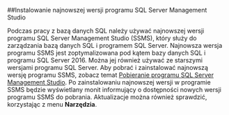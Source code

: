 ##Instalowanie najnowszej wersji programu SQL Server Management Studio

  Podczas pracy z bazą danych SQL należy używać najnowszej wersji programu SQL Server Management Studio (SSMS), który służy do zarządzania bazą danych SQL i programem SQL Server. Najnowsza wersja programu SSMS jest zoptymalizowana pod kątem bazy danych SQL i programu SQL Server 2016. Można jej również używać ze starszymi wersjami programu SQL Server. Aby pobrać i zainstalować najnowszą wersję programu SSMS, zobacz temat [Pobieranie programu SQL Server Management Studio](https://msdn.microsoft.com/library/mt238290.aspx). Po zainstalowaniu najnowszej wersji w programie SSMS będzie wyświetlany monit informujący o dostępności nowych wersji programu SSMS do pobrania. Aktualizacje można również sprawdzić, korzystając z menu **Narzędzia**.


<!--HONumber=Jun16_HO2-->


